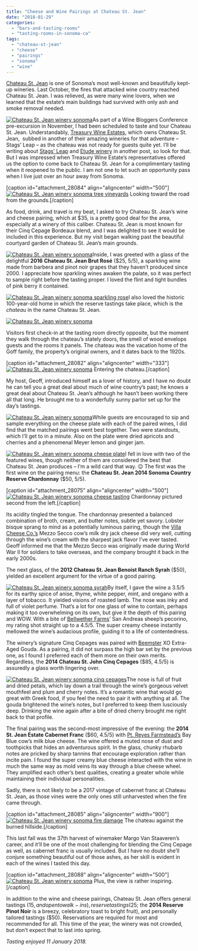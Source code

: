 ```yaml
---
title: "Cheese and Wine Pairings at Chateau St. Jean"
date: "2018-01-29"
categories: 
  - "bars-and-tasting-rooms"
  - "tasting-rooms-in-sonoma-ca"
tags: 
  - "chateau-st-jean"
  - "cheese"
  - "pairings"
  - "sonoma"
  - "wine"
---
```


[Chateau St. Jean](https://www.chateaustjean.com/en/) is one of Sonoma’s most well-known and beautifully kept-up wineries. Last October, the fires that attacked wine country reached Chateau St. Jean. I was relieved, as were many wine lovers, when we learned that the estate’s main buildings had survived with only ash and smoke removal needed.

[![Chateau St. Jean winery sonoma](http://s3.amazonaws.com/thegourmez-wpmedia/2018/01/Chateau-St-John-036-333x500.jpg)](http://s3.amazonaws.com/thegourmez-wpmedia/2018/01/Chateau-St-John-036.jpg)As part of a Wine Bloggers Conference pre-excursion in November, I had been scheduled to taste and tour Chateau St. Jean. Understandably, [Treasury Wine Estates](https://www.tweglobal.com/), which owns Chateau St. Jean,  subbed in another of their amazing wineries for that adventure – Stags’ Leap – as the chateau was not ready for guests quite yet. I’ll be writing about [Stags’ Leap](http://www.stagsleap.com/) and [Etude winery](http://www.etudewines.com/) in another post, so look for that. But I was impressed when Treasury Wine Estate’s representatives offered us the option to come back to Chateau St. Jean for a complimentary tasting when it reopened to the public. I am not one to let such an opportunity pass when I live just over an hour away from Sonoma.

\[caption id="attachment\_28084" align="aligncenter" width="500"\][![Chateau St. Jean winery sonoma tree vineyards](http://s3.amazonaws.com/thegourmez-wpmedia/2018/01/Chateau-St-John-028-500x333.jpg)](http://s3.amazonaws.com/thegourmez-wpmedia/2018/01/Chateau-St-John-028.jpg) Looking toward the road from the grounds.\[/caption\]

As food, drink, and travel is my beat, I asked to try Chateau St. Jean’s wine and cheese pairing, which at $35, is a pretty good deal for the area, especially at a winery of this caliber. Chateau St. Jean is most known for their Cinq Cepage Bordeaux blend, and I was delighted to see it would be included in this experience. But my visit began walking past the beautiful courtyard garden of Chateau St. Jean’s main grounds.

[![Chateau St. Jean winery sonoma](http://s3.amazonaws.com/thegourmez-wpmedia/2018/01/Chateau-St-John-025-500x333.jpg)](http://s3.amazonaws.com/thegourmez-wpmedia/2018/01/Chateau-St-John-025.jpg)Inside, I was greeted with a glass of the delightful **2016** **Chateau St. Jean Brut Rosé** ($25, 5/5), a sparkling wine made from barbera and pinot noir grapes that they haven’t produced since 2000. I appreciate how sparkling wines awaken the palate, so it was perfect to sample right before the tasting proper. I loved the flint and tight bundles of pink berry it contained.

[![Chateau St. Jean winery sonoma sparkling rose](http://s3.amazonaws.com/thegourmez-wpmedia/2018/01/Chateau-St-John-001-335x500.jpg)](http://s3.amazonaws.com/thegourmez-wpmedia/2018/01/Chateau-St-John-001.jpg)I also loved the historic 100-year-old home in which the reserve tastings take place, which is the _chateau_ in the name Chateau St. Jean.

[![Chateau St. Jean winery sonoma](http://s3.amazonaws.com/thegourmez-wpmedia/2018/01/Chateau-St-John-031-500x333.jpg)](http://s3.amazonaws.com/thegourmez-wpmedia/2018/01/Chateau-St-John-031.jpg)

Visitors first check-in at the tasting room directly opposite, but the moment they walk through the chateau’s stately doors, the smell of wood envelops guests and the rooms it panels. The chateau was the vacation home of the Goff family, the property’s original owners, and it dates back to the 1920s.

\[caption id="attachment\_28082" align="aligncenter" width="333"\][![Chateau St. Jean winery sonoma](http://s3.amazonaws.com/thegourmez-wpmedia/2018/01/Chateau-St-John-021-333x500.jpg)](http://s3.amazonaws.com/thegourmez-wpmedia/2018/01/Chateau-St-John-021.jpg) Entering the chateau.\[/caption\]

My host, Geoff, introduced himself as a lover of history, and I have no doubt he can tell you a great deal about much of wine country’s past; he knows a great deal about Chateau St. Jean’s although he hasn’t been working there all that long. He brought me to a wonderfully sunny parlor set up for the day’s tastings.

[![Chateau St. Jean winery sonoma](http://s3.amazonaws.com/thegourmez-wpmedia/2018/01/Chateau-St-John-003-379x500.jpg)](http://s3.amazonaws.com/thegourmez-wpmedia/2018/01/Chateau-St-John-003.jpg)While guests are encouraged to sip and sample everything on the cheese plate with each of the paired wines, I did find that the matched pairings went best together. Two were standouts, which I’ll get to in a minute. Also on the plate were dried apricots and cherries and a phenomenal Meyer lemon and ginger jam.

[![Chateau St. Jean winery sonoma cheese plate](http://s3.amazonaws.com/thegourmez-wpmedia/2018/01/Chateau-St-John-007-500x333.jpg)](http://s3.amazonaws.com/thegourmez-wpmedia/2018/01/Chateau-St-John-007.jpg)I fell in love with two of the featured wines, though neither of them are considered the best that Chateau St. Jean produces – I’m a wild card that way. 😉 The first was the first wine on the pairing menu: the **Chateau St. Jean 2014 Sonoma Country Reserve Chardonnay** ($50, 5/5).

\[caption id="attachment\_28075" align="aligncenter" width="500"\][![Chateau St. Jean winery sonoma cheese tasting](http://s3.amazonaws.com/thegourmez-wpmedia/2018/01/Chateau-St-John-005-500x333.jpg)](http://s3.amazonaws.com/thegourmez-wpmedia/2018/01/Chateau-St-John-005.jpg) Chardonnay pictured second from the left.\[/caption\]

Its acidity tingled the tongue. The chardonnay presented a balanced combination of broth, cream, and butter notes, subtle yet savory. Lobster bisque sprang to mind as a potentially luminous pairing, though the [Villa Cheese Co.’s](http://www.vellacheese.com/) Mezzo Secco cow’s milk dry jack cheese did very well, cutting through the wine’s cream with the sharpest jack flavor I’ve ever tasted. Geoff informed me that the Mezzo Secco was originally made during World War II for soldiers to take overseas, and the company brought it back in the early 2000s.

The next glass, of the **2012 Chateau St. Jean Benoist Ranch Syrah** ($50), yielded an excellent argument for the virtue of a good pairing.

[![Chateau St. Jean winery sonoma syrah](http://s3.amazonaws.com/thegourmez-wpmedia/2018/01/Chateau-St-John-009-333x500.jpg)](http://s3.amazonaws.com/thegourmez-wpmedia/2018/01/Chateau-St-John-009.jpg)By itself, I gave the wine a 3.5/5 for its earthy spice of anise, thyme, white pepper, mint, and oregano with a layer of tobacco. It yielded visions of roasted lamb. The nose was inky and full of violet perfume. That’s a lot for one glass of wine to contain, perhaps making it too overwhelming on its own, but give it the depth of this pairing and WOW. With a bite of [Bellwether Farms](http://www.bellwetherfarms.com/)’ San Andreas sheep’s pecorino, my rating shot straight up to a 4.5/5. The super creamy cheese instantly mellowed the wine’s audacious profile, guiding it to a life of contentedness.

The winery’s signature Cinq Cepages was paired with [Beemster](https://beemstercheese.us/) XO Extra-Aged Gouda. As a pairing, it did not surpass the high bar set by the previous one, as I found I preferred each of them more on their own merits. Regardless, the **2014 Chateau St. John Cinq Cepages** ($85, 4.5/5) is assuredly a glass worth lingering over.

[![Chateau St. Jean winery sonoma cinq cepages](http://s3.amazonaws.com/thegourmez-wpmedia/2018/01/Chateau-St-John-010-333x500.jpg)](http://s3.amazonaws.com/thegourmez-wpmedia/2018/01/Chateau-St-John-010.jpg)The nose is full of fruit and dried petals, which lay down a trail through the wine’s gorgeous velvet mouthfeel and plum and cherry notes. It’s a romantic wine that would go great with Greek food, if you feel the need to pair it with anything at all. The gouda brightened the wine’s notes, but I preferred to keep them lusciously deep. Drinking the wine again after a bite of dried cherry brought me right back to that profile.

The final pairing was the second-most impressive of the evening: the **2014 St. Jean Estate Cabernet Franc** ($60, 4.5/5) with [Pt. Reyes Farmstead’s](https://www.pointreyescheese.com/cheese/bay-blue) Bay Blue cow’s milk blue cheese. The wine offered a muted nose of dust and toothpicks that hides an adventurous spirit. In the glass, chunky rhubarb notes are pricked by sharp tannins that encourage exploration rather than incite pain. I found the super creamy blue cheese interacted with the wine in much the same way as mold veins its way through a blue cheese wheel. They amplified each other’s best qualities, creating a greater whole while maintaining their individual personalities.

Sadly, there is not likely to be a 2017 vintage of cabernet franc at Chateau St. Jean, as those vines were the only ones still unharvested when the fire came through.

\[caption id="attachment\_28085" align="aligncenter" width="900"\][![Chateau St. Jean winery sonoma fire damage](http://s3.amazonaws.com/thegourmez-wpmedia/2018/01/Chateau-St-John-030-1024x358.jpg)](http://s3.amazonaws.com/thegourmez-wpmedia/2018/01/Chateau-St-John-030.jpg) The chateau against the burned hillside.\[/caption\]

This last fall was the 37th harvest of winemaker Margo Van Staaveren’s career, and it’ll be one of the most challenging for blending the Cinq Cepage as well, as cabernet franc is usually included. But I have no doubt she’ll conjure something beautiful out of those ashes, as her skill is evident in each of the wines I tasted this day.

\[caption id="attachment\_28088" align="aligncenter" width="500"\][![Chateau St. Jean winery sonoma](http://s3.amazonaws.com/thegourmez-wpmedia/2018/01/Chateau-St-John-037-500x333.jpg)](http://s3.amazonaws.com/thegourmez-wpmedia/2018/01/Chateau-St-John-037.jpg) Plus, the view is rather inspiring.\[/caption\]

In addition to the wine and cheese pairings, Chateau St. Jean offers general tastings ($15, and open to walk-ins), reserve tastings ($25; the **2014 Reserve Pinot Noir** is a breezy, celebratory toast to bright fruit), and personally tailored tastings ($50). Reservations are required for most and recommended for all. This time of the year, the winery was not crowded, but don’t expect that to last into spring.

_Tasting enjoyed 11 January 2018._
